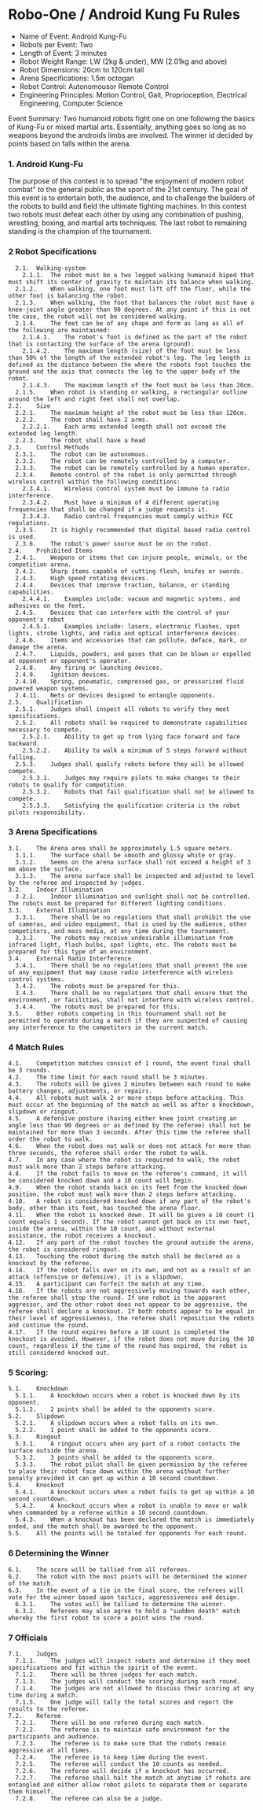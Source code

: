 # Robo-One / Android Kung Fu Rules

- Name of Event: 	Android Kung-Fu
- Robots per Event: 	Two
- Length of Event: 	3 minutes 
- Robot Weight Range: 	LW (2kg & under), MW (2.01kg and above) 
- Robot Dimensions: 	20cm to 120cm tall
- Arena Specifications: 	1.5m octogan
- Robot Control: 	Autonomousor Remote Control
- Engineering Principles: 	Motion Control, Gait, Proprioception, Electrical Engineering, Computer Science

Event Summary: 	Two humanoid robots fight one on one following the basics of Kung-Fu or mixed martial arts. Essentially, anything goes so long as no weapons beyond the androids limbs are involved. The winner id decided by points based on falls within the arena.
    		    
### 1. Android Kung-Fu
The purpose of this contest is to spread "the enjoyment of modern robot combat" to the general public as the sport of the 21st century. The goal of this event is to entertain both, the audience, and to challenge the builders of the robots to build and field the ultimate fighting machines.
In this contest two robots must defeat each other by using any combination of pushing, wrestling, boxing, and martial arts techniques. The last robot to remaining standing is the champion of the tournament.

### 2 Robot Specifications
      2.1.	Walking-system
        2.1.1.	The robot must be a two legged walking humanoid biped that must shift its center of gravity to maintain its balance when walking. 
      2.1.2.	When walking, one foot must lift off the floor, while the other foot is balancing the robot.
      2.1.3.	When walking, the foot that balances the robot must have a knee-joint angle greater than 90 degrees. At any point if this is not the case, the robot will not be considered walking.
      2.1.4.	The feet can be of any shape and form as long as all of the following are maintained: 
        2.1.4.1.	The robot's foot is defined as the part of the robot that is contacting the surface of the arena (ground). 
        2.1.4.2.	The maximum length (size) of the foot must be less than 50% of the length of the extended robot's leg. The leg length is defined as the distance between the where the robots foot touches the ground and the axis that connects the leg to the upper body of the robot. 
        2.1.4.3.	The maximum length of the foot must be less than 20cm. 
      2.1.5.	When robot is standing or walking, a rectangular outline around the left and right feet shall not overlap.
    2.2.	Size
      2.2.1.	The maximum height of the robot must be less than 120cm. 
      2.2.2.	The robot shall have 2 arms.
        2.2.2.1.	Each arms extended length shall not exceed the extended leg length.
      2.2.3.	The robot shall have a head
    2.3.	Control Methods
      2.3.1.	The robot can be autonomous. 
      2.3.2.	The robot can be remotely controlled by a computer. 
      2.3.3.	The robot can be remotely controlled by a human operator. 
      2.3.4.	Remote control of the robot is only permitted through wireless control within the following conditions: 
        2.3.4.1.	Wireless control system must be immune to radio interference. 
        2.3.4.2.	Must have a minimum of 4 different operating frequencies that shall be changed if a judge requests it.
        2.3.4.3.	Radio control frequencies must comply within FCC regulations. 
      2.3.5.	It is highly recommended that digital based radio control is used. 
      2.3.6.	The robot's power source must be on the robot.
    2.4.	Prohibited Items
      2.4.1.	Weapons or items that can injure people, animals, or the competition arena. 
      2.4.2.	Sharp items capable of cutting flesh, knifes or swords. 
      2.4.3.	High speed rotating devices.
      2.4.4.	Devices that improve traction, balance, or standing capabilities. 
        2.4.4.1.	Examples include: vacuum and magnetic systems, and adhesives on the feet. 
      2.4.5.	Devices that can interfere with the control of your opponent's robot
        2.4.5.1.	Examples include: lasers, electronic flashes, spot lights, strobe lights, and radio and optical interference devices.
      2.4.6.	Items and accessories that can pollute, deface, mark, or damage the arena. 
      2.4.7.	Liquids, powders, and gases that can be blown or expelled at opponent or opponent's operator. 
      2.4.8.	Any firing or launching devices. 
      2.4.9.	Ignition devices. 
      2.4.10.	Spring, pneumatic, compressed gas, or pressurized fluid powered weapon systems.
      2.4.11.	Nets or devices designed to entangle opponents.
    2.5.	Qualification
      2.5.1.	Judges shall inspect all robots to verify they meet specifications.
      2.5.2.	All robots shall be required to demonstrate capabilities necessary to compete.
        2.5.2.1.	Ability to get up from lying face forward and face backward.
        2.5.2.2.	Ability to walk a minimum of 5 steps forward without falling.
      2.5.3.	Judges shall qualify robots before they will be allowed compete.
        2.5.3.1.	Judges may require pilots to make changes to their robots to qualify for competition.
        2.5.3.2.	Robots that fail qualification shall not be allowed to compete.
        2.5.3.3.	Satisfying the qualification criteria is the robot pilots responsibility.

### 3 Arena Specifications
    3.1.	The Arena area shall be approximately 1.5 square meters.
      3.1.1.	The surface shall be smooth and glossy white or gray. 
      3.1.2.	Seems on the arena surface shall not exceed a height of 3 mm above the surface.
      3.1.3.	The arena surface shall be inspected and adjusted to level by the referee and inspected by judges.
    3.2.	Indoor Illumination
      3.2.1.	Indoor illumination and sunlight shall not be controlled. The robots must be prepared for different lighting conditions.
    3.3.	External Illumination
      3.3.1.	There shall be no regulations that shall prohibit the use of cameras, and video equipment, that is used by the audience, other competitors, and mass media, at any time during the tournament. 
      3.3.2.	The robots may receive undesirable illumination from infrared light, flash bulbs, spot lights, etc. The robots must be prepared for this type of an environment.
    3.4.	External Radio Interference
      3.4.1.	There shall be no regulations that shall prevent the use of any equipment that may cause radio interference with wireless control systems. 
      3.4.2.	The robots must be prepared for this. 
      3.4.3.	There shall be no regulations that shall ensure that the environment, or facilities, shall not interfere with wireless control. 
      3.4.4.	The robots must be prepared for this.
    3.5.	Other robots competing in this tournament shall not be permitted to operate during a match if they are suspected of causing any interference to the competitors in the current match.

### 4 Match Rules
    4.1.	Competition matches consist of 1 round, the event final shall be 3 rounds. 
    4.2.	The time limit for each round shall be 3 minutes. 
    4.3.	The robots will be given 2 minutes between each round to make battery changes, adjustments, or repairs. 
    4.4.	All robots must walk 2 or more steps before attacking. This must occur at the beginning of the match as well as after a knockdown, slipdown or ringout. 
    4.5.	A defensive posture (having either knee joint creating an angle less than 90 degrees or as defined by the referee) shall not be maintained for more than 3 seconds. After this time the referee shall order the robot to walk.
    4.6.	When the robot does not walk or does not attack for more than three seconds, the referee shall order the robot to walk. 
    4.7.	In any case where the robot is required to walk, the robot must walk more than 2 steps before attacking. 
    4.8.	If the robot fails to move on the referee's command, it will be considered knocked down and a 10 count will begin. 
    4.9.	When the robot stands back on its feet from the knocked down position, the robot must walk more than 2 steps before attacking. 
    4.10.	A robot is considered knocked down if any part of the robot's body, other than its feet, has touched the arena floor. 
    4.11.	When the robot is knocked down. It will be given a 10 count (1 count equals 1 second). If the robot cannot get back on its own feet, inside the arena, within the 10 count, and without external assistance, the robot receives a knockout. 
    4.12.	If any part of the robot touches the ground outside the arena, the robot is considered ringout. 
    4.13.	Touching the robot during the match shall be declared as a knockout by the referee. 
    4.14.	If the robot falls over on its own, and not as a result of an attack (offensive or defensive), it is a slipdown. 
    4.15.	A participant can forfeit the match at any time. 
    4.16.	If the robots are not aggressively moving towards each other, the referee shall stop the round. If one robot is the apparent aggressor, and the other robot does not appear to be aggressive, the referee shall declare a knockout. If both robots appear to be equal in their level of aggressiveness, the referee shall reposition the robots and continue the round. 
    4.17.	If the round expires before a 10 count is completed the knockout is avoided. However, if the robot does not move during the 10 count, regardless if the time of the round has expired, the robot is still considered knocked out. 

### 5 Scoring:
    5.1.	Knockdown
      5.1.1.	A knockdown occurs when a robot is knocked down by its opponent.
      5.1.2.	2 points shall be added to the opponents score.
    5.2.	Slipdown
      5.2.1.	A slipdown occurs when a robot falls on its own.
      5.2.2.	1 point shall be added to the opponents score.
    5.3.	Ringout
      5.3.1.	A ringout occurs when any part of a robot contacts the surface outside the arena.
      5.3.2.	3 points shall be added to the opponents score.
      5.3.3.	The robot pilot shall be given permission by the referee to place their robot face down within the arena without further penalty provided it can get up within a 10 second countdown.
    5.4.	Knockout
      5.4.1.	A knockout occurs when a robot fails to get up within a 10 second countdown.
      5.4.2.	A knockout occurs when a robot is unable to move or walk when commanded by a referee within a 10 second countdown.
      5.4.3.	When a knockout has been declared the match is immediately ended, and the match shall be awarded to the opponent.
    5.5.	All the points will be totaled for opponents for each round. 

### 6 Determining the Winner
    6.1.	The score will be tallied from all referees.
    6.2.	The robot with the most points will be determined the winner of the match. 
    6.3.	In the event of a tie in the final score, the referees will vote for the winner based upon tactics, aggressiveness and design.
      6.3.1.	The votes will be tallied to determine the winner.
      6.3.2.	Referees may also agree to hold a "sudden death" match whereby the first robot to score a point wins the round.

### 7 Officials
    7.1.	Judges
      7.1.1.	The judges will inspect robots and determine if they meet specifications and fit within the spirit of the event. 
      7.1.2.	There will be three judges for each match. 
      7.1.3.	The judges will conduct the scoring during each round. 
      7.1.4.	The judges are not allowed to discuss their scoring at any time during a match. 
      7.1.5.	One judge will tally the total scores and report the results to the referee.
    7.2.	Referee
      7.2.1.	There will be one referee during each match. 
      7.2.2.	The referee is to maintain safe environment for the participants and audience. 
      7.2.3.	The referee is to make sure that the robots remain aggressive at all times. 
      7.2.4.	The referee is to keep time during the event. 
      7.2.5.	The referee will conduct the 10 counts as needed. 
      7.2.6.	The referee will decide if a knockout has occurred. 
      7.2.7.	The referee shall halt the match at anytime if robots are entangled and either allow robot pilots to separate them or separate them himself.
      7.2.8.	The referee can also be a judge.
